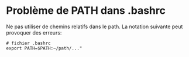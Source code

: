 # Problème de PATH dans .bashrc

Ne pas utiliser de chemins relatifs dans le path.
La notation suivante peut provoquer des erreurs:

	# fichier .bashrc
	export PATH=$PATH:~/path/..."




